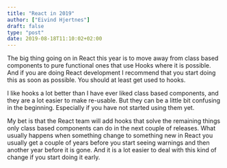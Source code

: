 ```yaml
---
title: "React in 2019"
author: ["Eivind Hjertnes"]
draft: false
type: "post"
date: 2019-08-18T11:10:02+02:00
---
```


The big thing going on in React this year is to move away from class based components to pure functional ones that use Hooks where it is possible. And if you are doing React development I recommend that you start doing this as soon as possible. You should at least get used to hooks.

I like hooks a lot better than I have ever liked class based components, and they are a lot easier to make re-usable. But they can be a little bit confusing in the beginning. Especially if you have not started using them yet.

My bet is that the React team will add hooks that solve the remaining things only class based components can do in the next couple of releases. What usually happens when something change to something new in React you usually get a couple of years before you start seeing warnings and then another year before it is gone. And it is a lot easier to deal with this kind of change if you start doing it early.
